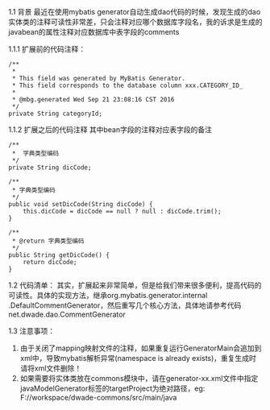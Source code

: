 1.1	背景
最近在使用mybatis generator自动生成dao代码的时候，发现生成的dao实体类的注释可读性非常差，只会注释对应哪个数据库字段名，我的诉求是生成的javabean的属性注释对应数据库中表字段的comments

1.1.1	扩展前的代码注释：

    /**
     *
     * This field was generated by MyBatis Generator.
     * This field corresponds to the database column xxx.CATEGORY_ID_
     *
     * @mbg.generated Wed Sep 21 23:08:16 CST 2016
     */
    private String categoryId;
    
1.1.2	扩展之后的代码注释
其中bean字段的注释对应表字段的备注

    /**
     *  字典类型编码  
     */
    private String dicCode;
    
    /**
     * 字典类型编码 
     */
    public void setDicCode(String dicCode) {
        this.dicCode = dicCode == null ? null : dicCode.trim();
    }
    
    /**
     * @return 字典类型编码  
     */
    public String getDicCode() {
        return dicCode;
    }
 
1.2	代码清单：
其实，扩展起来非常简单，但是给我们带来很多便利，提高代码的可读性。具体的实现方法，继承org.mybatis.generator.internal .DefaultCommentGenerator，然后重写几个核心方法，具体地请参考代码net.dwade.dao.CommentGenerator
 
1.3	注意事项：
1)	由于关闭了mapping映射文件的注释，如果重复运行GeneratorMain会追加到xml中，导致mybatis解析异常(namespace is already exists)，重复生成时请将xml文件删除！
2)	如果需要将实体类放在commons模块中，请在generator-xx.xml文件中指定javaModelGenerator标签的targetProject为绝对路径，eg: F://workspace/dwade-commons/src/main/java
